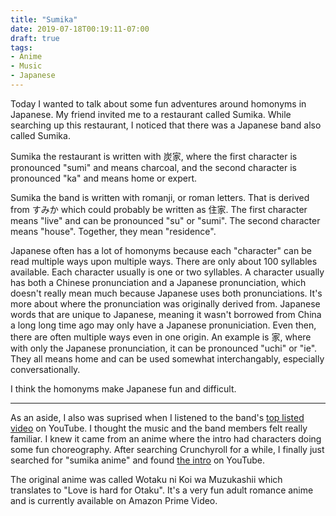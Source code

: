 ```yaml
---
title: "Sumika"
date: 2019-07-18T00:19:11-07:00
draft: true
tags:
- Anime
- Music
- Japanese
---
```


Today I wanted to talk about some fun adventures around homonyms in Japanese.  My friend invited me to a restaurant called Sumika.  While searching up this restaurant, I noticed that there was a Japanese band also called Sumika.

Sumika the restaurant is written with 炭家, where the first character is pronounced "sumi" and means charcoal, and the second character is pronounced "ka" and means home or expert.

Sumika the band is written with romanji, or roman letters.  That is derived from すみか which could probably be written as 住家.  The first character means "live" and can be pronounced "su" or "sumi".  The second character means "house".  Together, they mean "residence".

Japanese often has a lot of homonyms because each "character" can be read multiple ways upon multiple ways.  There are only about 100 syllables available.  Each character usually is one or two syllables.  A character usually has both a Chinese pronunciation and a Japanese pronunciation, which doesn't really mean much because Japanese uses both pronunciations.  It's more about where the pronunciation was originally derived from.  Japanese words that are unique to Japanese, meaning it wasn't borrowed from China a long long time ago may only have a Japanese pronuniciation.  Even then, there are often multiple ways even in one origin.  An example is 家, where with only the Japanese pronunciation, it can be pronounced "uchi" or "ie".  They all means home and can be used somewhat interchangably, especially conversationally.

I think the homonyms make Japanese fun and difficult.

********

As an aside, I also was suprised when I listened to the band's [top listed video](https://www.youtube.com/watch?v=FFITBgsyVr4 "sumika / Lovers【Music Video】") on YouTube.  I thought the music and the band members felt really familiar.  I knew it came from an anime where the intro had characters doing some fun choreography.  After searching Crunchyroll for a while, I finally just searched for "sumika anime" and found [the intro](https://www.youtube.com/watch?v=ObQd7Co7Q_I "『Lyrics AMV』Wotaku ni Koi wa Muzukashii OP Full - Fiction／ Sumika") on YouTube.

The original anime was called Wotaku ni Koi wa Muzukashii which translates to "Love is hard for Otaku".  It's a very fun adult romance anime and is currently available on Amazon Prime Video.
